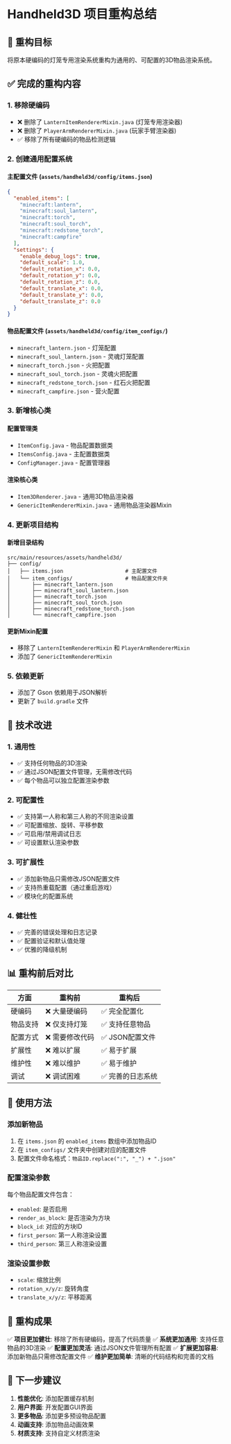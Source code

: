 # Handheld3D 项目重构总结

## 🎯 重构目标

将原本硬编码的灯笼专用渲染系统重构为通用的、可配置的3D物品渲染系统。

## ✅ 完成的重构内容

### 1. 移除硬编码
- ❌ 删除了 `LanternItemRendererMixin.java` (灯笼专用渲染器)
- ❌ 删除了 `PlayerArmRendererMixin.java` (玩家手臂渲染器)
- ✅ 移除了所有硬编码的物品检测逻辑

### 2. 创建通用配置系统

#### 主配置文件 (`assets/handheld3d/config/items.json`)
```json
{
  "enabled_items": [
    "minecraft:lantern",
    "minecraft:soul_lantern", 
    "minecraft:torch",
    "minecraft:soul_torch",
    "minecraft:redstone_torch",
    "minecraft:campfire"
  ],
  "settings": {
    "enable_debug_logs": true,
    "default_scale": 1.0,
    "default_rotation_x": 0.0,
    "default_rotation_y": 0.0,
    "default_rotation_z": 0.0,
    "default_translate_x": 0.0,
    "default_translate_y": 0.0,
    "default_translate_z": 0.0
  }
}
```

#### 物品配置文件 (`assets/handheld3d/config/item_configs/`)
- `minecraft_lantern.json` - 灯笼配置
- `minecraft_soul_lantern.json` - 灵魂灯笼配置
- `minecraft_torch.json` - 火把配置
- `minecraft_soul_torch.json` - 灵魂火把配置
- `minecraft_redstone_torch.json` - 红石火把配置
- `minecraft_campfire.json` - 营火配置

### 3. 新增核心类

#### 配置管理类
- `ItemConfig.java` - 物品配置数据类
- `ItemsConfig.java` - 主配置数据类
- `ConfigManager.java` - 配置管理器

#### 渲染核心类
- `Item3DRenderer.java` - 通用3D物品渲染器
- `GenericItemRendererMixin.java` - 通用物品渲染器Mixin

### 4. 更新项目结构

#### 新增目录结构
```
src/main/resources/assets/handheld3d/
├── config/
│   ├── items.json                    # 主配置文件
│   └── item_configs/                 # 物品配置文件夹
│       ├── minecraft_lantern.json
│       ├── minecraft_soul_lantern.json
│       ├── minecraft_torch.json
│       ├── minecraft_soul_torch.json
│       ├── minecraft_redstone_torch.json
│       └── minecraft_campfire.json
```

#### 更新Mixin配置
- 移除了 `LanternItemRendererMixin` 和 `PlayerArmRendererMixin`
- 添加了 `GenericItemRendererMixin`

### 5. 依赖更新
- 添加了 Gson 依赖用于JSON解析
- 更新了 `build.gradle` 文件

## 🔧 技术改进

### 1. 通用性
- ✅ 支持任何物品的3D渲染
- ✅ 通过JSON配置文件管理，无需修改代码
- ✅ 每个物品可以独立配置渲染参数

### 2. 可配置性
- ✅ 支持第一人称和第三人称的不同渲染设置
- ✅ 可配置缩放、旋转、平移参数
- ✅ 可启用/禁用调试日志
- ✅ 可设置默认渲染参数

### 3. 可扩展性
- ✅ 添加新物品只需修改JSON配置文件
- ✅ 支持热重载配置（通过重启游戏）
- ✅ 模块化的配置系统

### 4. 健壮性
- ✅ 完善的错误处理和日志记录
- ✅ 配置验证和默认值处理
- ✅ 优雅的降级机制

## 📊 重构前后对比

| 方面 | 重构前 | 重构后 |
|------|--------|--------|
| 硬编码 | ❌ 大量硬编码 | ✅ 完全配置化 |
| 物品支持 | ❌ 仅支持灯笼 | ✅ 支持任意物品 |
| 配置方式 | ❌ 需要修改代码 | ✅ JSON配置文件 |
| 扩展性 | ❌ 难以扩展 | ✅ 易于扩展 |
| 维护性 | ❌ 难以维护 | ✅ 易于维护 |
| 调试 | ❌ 调试困难 | ✅ 完善的日志系统 |

## 🚀 使用方法

### 添加新物品
1. 在 `items.json` 的 `enabled_items` 数组中添加物品ID
2. 在 `item_configs/` 文件夹中创建对应的配置文件
3. 配置文件命名格式：`物品ID.replace(":", "_") + ".json"`

### 配置渲染参数
每个物品配置文件包含：
- `enabled`: 是否启用
- `render_as_block`: 是否渲染为方块
- `block_id`: 对应的方块ID
- `first_person`: 第一人称渲染设置
- `third_person`: 第三人称渲染设置

### 渲染设置参数
- `scale`: 缩放比例
- `rotation_x/y/z`: 旋转角度
- `translate_x/y/z`: 平移距离

## 🎉 重构成果

✅ **项目更加健壮**: 移除了所有硬编码，提高了代码质量
✅ **系统更加通用**: 支持任意物品的3D渲染
✅ **配置更加灵活**: 通过JSON文件管理所有配置
✅ **扩展更加容易**: 添加新物品只需修改配置文件
✅ **维护更加简单**: 清晰的代码结构和完善的文档

## 📝 下一步建议

1. **性能优化**: 添加配置缓存机制
2. **用户界面**: 开发配置GUI界面
3. **更多物品**: 添加更多预设物品配置
4. **动画支持**: 添加物品动画效果
5. **材质支持**: 支持自定义材质渲染
